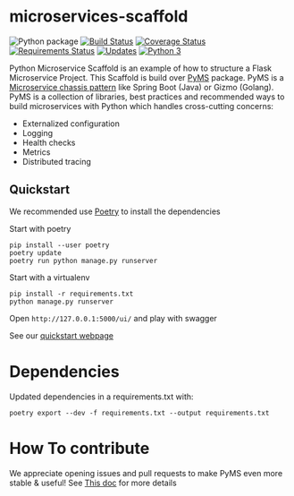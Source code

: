 # microservices-scaffold

![Python package](https://github.com/python-microservices/microservices-scaffold/workflows/Python%20package/badge.svg?branch=master)
[![Build Status](https://travis-ci.org/python-microservices/microservices-scaffold.svg?branch=master)](https://travis-ci.org/python-microservices/microservices-scaffold)
[![Coverage Status](https://coveralls.io/repos/github/python-microservices/microservices-scaffold/badge.svg?branch=master)](https://coveralls.io/github/python-microservices/microservices-scaffold?branch=master)
[![Requirements Status](https://requires.io/github/python-microservices/microservices-scaffold/requirements.svg?branch=master)](https://requires.io/github/python-microservices/microservices-scaffold/requirements/?branch=master)
[![Updates](https://pyup.io/repos/github/python-microservices/microservices-scaffold/shield.svg)](https://pyup.io/repos/github/python-microservices/microservices-scaffold/)
[![Python 3](https://pyup.io/repos/github/python-microservices/microservices-scaffold/python-3-shield.svg)](https://pyup.io/repos/github/python-microservices/microservices-scaffold/)

Python Microservice Scaffold is an example of how to structure a Flask Microservice Project.
This Scaffold is build over [PyMS](https://github.com/python-microservices/pyms) package. PyMS is a 
[Microservice chassis pattern](https://microservices.io/patterns/microservice-chassis.html)
like Spring Boot (Java) or Gizmo (Golang). PyMS is a collection of libraries, best practices and recommended ways to build
microservices with Python which handles cross-cutting concerns:
- Externalized configuration
- Logging
- Health checks
- Metrics
- Distributed tracing

## Quickstart

We recommended use [Poetry](https://python-poetry.org/docs/) to install the dependencies

Start with poetry
```shell
pip install --user poetry
poetry update
poetry run python manage.py runserver
```

Start with a virtualenv
```shell
pip install -r requirements.txt
python manage.py runserver
```


Open `http://127.0.0.1:5000/ui/` and play with swagger

See our [quickstart webpage](https://python-microservices.github.io/scaffold/quickstart/)

# Dependencies

Updated dependencies in a requirements.txt with:

```shell
poetry export --dev -f requirements.txt --output requirements.txt
```

# How To contribute

We appreciate opening issues and pull requests to make PyMS even more stable & useful! See [This doc](CONTRIBUTING.md)
for more details
